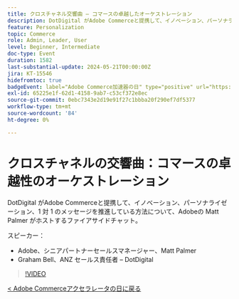```yaml
---
title: クロスチャネル交響曲 – コマースの卓越したオーケストレーション
description: DotDigital がAdobe Commerceと提携して、イノベーション、パーソナライゼーション、1 対 1 のメッセージを推進している方法について、Adobeの Matt Palmer がホストするファイアサイドチャット。
feature: Personalization
topic: Commerce
role: Admin, Leader, User
level: Beginner, Intermediate
doc-type: Event
duration: 1582
last-substantial-update: 2024-05-21T00:00:00Z
jira: KT-15546
hidefromtoc: true
badgeEvent: label="Adobe Commerce加速器の日" type="positive" url="https://experienceleague.adobe.com/ja/docs/events/apac-commerce-recordings/2024/overview"
exl-id: 65225e1f-62d1-4158-9ab7-c53cf372e8ec
source-git-commit: 0ebc7343e2d19e91f27c1bbba20f290ef7df5377
workflow-type: tm+mt
source-wordcount: '84'
ht-degree: 0%

---
```


# クロスチャネルの交響曲：コマースの卓越性のオーケストレーション

DotDigital がAdobe Commerceと提携して、イノベーション、パーソナライゼーション、1 対 1 のメッセージを推進している方法について、Adobeの Matt Palmer がホストするファイアサイドチャット。

スピーカー：

+ Adobe、シニアパートナーセールスマネージャー、Matt Palmer
+ Graham Bell、ANZ セールス責任者 – DotDigital

>[!VIDEO](https://video.tv.adobe.com/v/3429273/?learn=on)

[&lt; Adobe Commerceアクセラレータの日に戻る](./overview.md)
